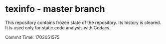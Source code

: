 # texinfo - master branch

This repository contains frozen state of the repository.
Its history is cleared. It is used only for static code
analysis with Codacy.

Commit Time: 1703051575